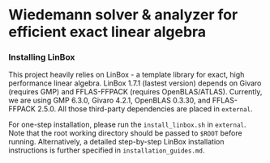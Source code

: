 # Wiedemann solver & analyzer for efficient exact linear algebra

### Installing LinBox

This project heavily relies on LinBox - a template library for exact, high performance linear algebra. LinBox 1.7.1 (lastest version) depends on Givaro (requires GMP) and FFLAS-FFPACK (requires OpenBLAS/ATLAS). Currently, we are using GMP 6.3.0, Givaro 4.2.1, OpenBLAS 0.3.30, and FFLAS-FFPACK 2.5.0. All those third-party dependencies are placed in `external`. 

For one-step installation, please run the `install_linbox.sh` in `external`. Note that the root working directory should be passed to `$ROOT` before running. Alternatively, a detailed step-by-step LinBox installation instructions is further specified in `installation_guides.md`.